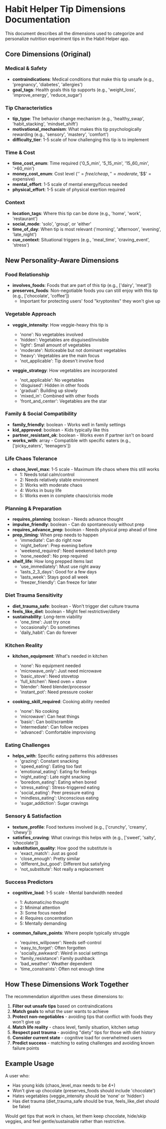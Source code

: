 # Habit Helper Tip Dimensions Documentation

This document describes all the dimensions used to categorize and personalize nutrition experiment tips in the Habit Helper app.

## Core Dimensions (Original)

### Medical & Safety
- **contraindications**: Medical conditions that make this tip unsafe (e.g., 'pregnancy', 'diabetes', 'allergies')
- **goal_tags**: Health goals this tip supports (e.g., 'weight_loss', 'improve_energy', 'reduce_sugar')

### Tip Characteristics
- **tip_type**: The behavior change mechanism (e.g., 'healthy_swap', 'habit_stacking', 'mindset_shift')
- **motivational_mechanism**: What makes this tip psychologically rewarding (e.g., 'sensory', 'mastery', 'comfort')
- **difficulty_tier**: 1-5 scale of how challenging this tip is to implement

### Time & Cost
- **time_cost_enum**: Time required ('0_5_min', '5_15_min', '15_60_min', '>60_min')
- **money_cost_enum**: Cost level ('$' = free/cheap, '$$' = moderate, '$$$' = expensive)
- **mental_effort**: 1-5 scale of mental energy/focus needed
- **physical_effort**: 1-5 scale of physical exertion required

### Context
- **location_tags**: Where this tip can be done (e.g., 'home', 'work', 'restaurant')
- **social_mode**: 'solo', 'group', or 'either'
- **time_of_day**: When tip is most relevant ('morning', 'afternoon', 'evening', 'late_night')
- **cue_context**: Situational triggers (e.g., 'meal_time', 'craving_event', 'stress')

## New Personality-Aware Dimensions

### Food Relationship
- **involves_foods**: Foods that are part of this tip (e.g., ['dairy', 'meat'])
- **preserves_foods**: Non-negotiable foods you can still enjoy with this tip (e.g., ['chocolate', 'coffee'])
  - Important for protecting users' food "kryptonites" they won't give up

### Vegetable Approach
- **veggie_intensity**: How veggie-heavy this tip is
  - 'none': No vegetables involved
  - 'hidden': Vegetables are disguised/invisible
  - 'light': Small amount of vegetables
  - 'moderate': Noticeable but not dominant vegetables
  - 'heavy': Vegetables are the main focus
  - 'not_applicable': Tip doesn't involve food

- **veggie_strategy**: How vegetables are incorporated
  - 'not_applicable': No vegetables
  - 'disguised': Hidden in other foods
  - 'gradual': Building up slowly
  - 'mixed_in': Combined with other foods
  - 'front_and_center': Vegetables are the star

### Family & Social Compatibility
- **family_friendly**: boolean - Works well in family settings
- **kid_approved**: boolean - Kids typically like this
- **partner_resistant_ok**: boolean - Works even if partner isn't on board
- **works_with**: array - Compatible with specific eaters (e.g., ['picky_eaters', 'teenagers'])

### Life Chaos Tolerance
- **chaos_level_max**: 1-5 scale - Maximum life chaos where this still works
  - 1: Needs total calm/control
  - 2: Needs relatively stable environment
  - 3: Works with moderate chaos
  - 4: Works in busy life
  - 5: Works even in complete chaos/crisis mode

### Planning & Preparation
- **requires_planning**: boolean - Needs advance thought
- **impulse_friendly**: boolean - Can do spontaneously without prep
- **requires_advance_prep**: boolean - Needs physical prep ahead of time
- **prep_timing**: When prep needs to happen
  - 'immediate': Can do right now
  - 'night_before': Prep evening before
  - 'weekend_required': Need weekend batch prep
  - 'none_needed': No prep required
- **shelf_life**: How long prepped items last
  - 'use_immediately': Must use right away
  - 'lasts_2_3_days': Good for a few days
  - 'lasts_week': Stays good all week
  - 'freezer_friendly': Can freeze for later

### Diet Trauma Sensitivity
- **diet_trauma_safe**: boolean - Won't trigger diet culture trauma
- **feels_like_diet**: boolean - Might feel restrictive/diety
- **sustainability**: Long-term viability
  - 'one_time': Just try once
  - 'occasionally': Do sometimes
  - 'daily_habit': Can do forever

### Kitchen Reality
- **kitchen_equipment**: What's needed in kitchen
  - 'none': No equipment needed
  - 'microwave_only': Just need microwave
  - 'basic_stove': Need stovetop
  - 'full_kitchen': Need oven + stove
  - 'blender': Need blender/processor
  - 'instant_pot': Need pressure cooker

- **cooking_skill_required**: Cooking ability needed
  - 'none': No cooking
  - 'microwave': Can heat things
  - 'basic': Can boil/scramble
  - 'intermediate': Can follow recipes
  - 'advanced': Comfortable improvising

### Eating Challenges
- **helps_with**: Specific eating patterns this addresses
  - 'grazing': Constant snacking
  - 'speed_eating': Eating too fast
  - 'emotional_eating': Eating for feelings
  - 'night_eating': Late night snacking
  - 'boredom_eating': Eating when bored
  - 'stress_eating': Stress-triggered eating
  - 'social_eating': Peer pressure eating
  - 'mindless_eating': Unconscious eating
  - 'sugar_addiction': Sugar cravings

### Sensory & Satisfaction
- **texture_profile**: Food textures involved (e.g., ['crunchy', 'creamy', 'chewy'])
- **satisfies_craving**: What cravings this helps with (e.g., ['sweet', 'salty', 'chocolate'])
- **substitution_quality**: How good the substitute is
  - 'exact_match': Just as good
  - 'close_enough': Pretty similar
  - 'different_but_good': Different but satisfying
  - 'not_substitute': Not really a replacement

### Success Predictors
- **cognitive_load**: 1-5 scale - Mental bandwidth needed
  - 1: Automatic/no thought
  - 2: Minimal attention
  - 3: Some focus needed
  - 4: Requires concentration
  - 5: Mentally demanding

- **common_failure_points**: Where people typically struggle
  - 'requires_willpower': Needs self-control
  - 'easy_to_forget': Often forgotten
  - 'socially_awkward': Weird in social settings
  - 'family_resistance': Family pushback
  - 'bad_weather': Weather dependent
  - 'time_constraints': Often not enough time

## How These Dimensions Work Together

The recommendation algorithm uses these dimensions to:

1. **Filter out unsafe tips** based on contraindications
2. **Match goals** to what the user wants to achieve
3. **Protect non-negotiables** - avoiding tips that conflict with foods they won't give up
4. **Match life reality** - chaos level, family situation, kitchen setup
5. **Respect past trauma** - avoiding "diety" tips for those with diet history
6. **Consider current state** - cognitive load for overwhelmed users
7. **Predict success** - matching to eating challenges and avoiding known failure points

## Example Usage

A user who:
- Has young kids (chaos_level_max needs to be 4+)
- Won't give up chocolate (preserves_foods should include 'chocolate')
- Hates vegetables (veggie_intensity should be 'none' or 'hidden')
- Has diet trauma (diet_trauma_safe should be true, feels_like_diet should be false)

Would get tips that work in chaos, let them keep chocolate, hide/skip veggies, and feel gentle/sustainable rather than restrictive.